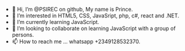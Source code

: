 - 👋 Hi, I’m @PSIREC on github, My name is Prince.
- 👀 I’m interested in HTML5, CSS, JavaSript, php, c#, react and .NET.
- 🌱 I’m currently learning JavaScript.
- 💞️ I’m looking to collaborate on learning JavaScript with a group of persons.
- 📫 How to reach me ... whatsapp +2349128532370.

<!---
PSIREC/PSIREC is a ✨ special ✨ repository because its `README.md` (this file) appears on your GitHub profile.
You can click the Preview link to take a look at your changes.
--->
